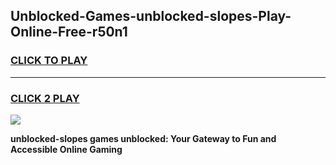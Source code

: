 
## Unblocked-Games-unblocked-slopes-Play-Online-Free-r50n1
<h3>
<a href="https://premium76.site?title=unblocked-slopes&ref=26A">CLICK TO PLAY</a></h3>
<hr>

<h3>
<a href="https://premium76.site?title=unblocked-slopes&ref=26A">CLICK 2 PLAY</a>
  
</h3>

<a href="https://premium76.site?title=unblocked-slopes&ref=26A"><img src="https://clearcache.store/games.png"></a>


**unblocked-slopes games unblocked: Your Gateway to Fun and Accessible Online Gaming**
